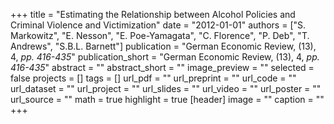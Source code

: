 +++
title = "Estimating the Relationship between Alcohol Policies and Criminal Violence and Victimization"
date = "2012-01-01"
authors = ["S. Markowitz", "E. Nesson", "E. Poe-Yamagata", "C. Florence", "P. Deb", "T. Andrews", "S.B.L. Barnett"]
publication = "German Economic Review, (13), 4, _pp. 416-435_"
publication_short = "German Economic Review, (13), 4, _pp. 416-435_"
abstract = ""
abstract_short = ""
image_preview = ""
selected = false
projects = []
tags = []
url_pdf = ""
url_preprint = ""
url_code = ""
url_dataset = ""
url_project = ""
url_slides = ""
url_video = ""
url_poster = ""
url_source = ""
math = true
highlight = true
[header]
image = ""
caption = ""
+++
